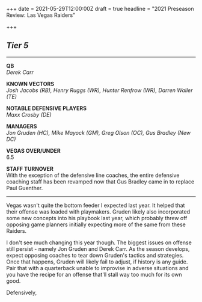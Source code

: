 +++
date = 2021-05-29T12:00:00Z
draft = true
headline = "2021 Preseason Review: Las Vegas Raiders"

+++
## **_Tier 5_**

***

**QB**  
_Derek Carr_

**KNOWN VECTORS**  
_Josh Jacobs (RB), Henry Ruggs (WR), Hunter Renfrow (WR), Darren Waller (TE)_

**NOTABLE DEFENSIVE PLAYERS**  
_Maxx Crosby (DE)_

**MANAGERS**  
_Jon Gruden (HC), Mike Mayock (GM), Greg Olson (OC), Gus Bradley (New DC)_

**VEGAS OVER/UNDER**  
6\.5

**STAFF TURNOVER**  
With the exception of the defensive line coaches, the entire defensive coaching staff has been revamped now that Gus Bradley came in to replace Paul Guenther.

***

Vegas wasn't quite the bottom feeder I expected last year. It helped that their offense was loaded with playmakers. Gruden likely also incorporated some new concepts into his playbook last year, which probably threw off opposing game planners initially expecting more of the same from these Raiders.

I don't see much changing this year though. The biggest issues on offense still persist - namely Jon Gruden and Derek Carr. As the season develops, expect opposing coaches to tear down Gruden's tactics and strategies. Once that happens, Gruden will likely fail to adjust, if history is any guide. Pair that with a quarterback unable to improvise in adverse situations and you have the recipe for an offense that'll stall way too much for its own good.

Defensively,